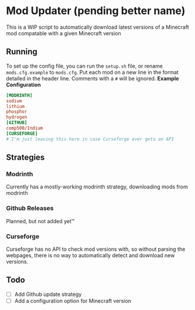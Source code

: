 # Mod Updater (pending better name)
This is a WIP script to automatically download latest versions of a Minecraft mod compatable with a given Minecraft version
## Running
To set up the config file, you can run the `setup.sh` file, or rename `mods.cfg.example` to `mods.cfg`. Put each mod on a new line in the format detailed in the header line. Comments with a `#` will be ignored.
**Example Configuration**
```ini
[MODRINTH]
sodium
lithium
phosphor
hydrogen
[GITHUB]
comp500/Indium
[CURSEFORGE]
# I'm just leaving this here in case Curseforge ever gets an API
```
## Strategies

### Modrinth
Currently has a mostly-working modrinth strategy, downloading mods from modrinth

### Github Releases
Planned, but not added yet™

### Curseforge
Curseforge has no API to check mod versions with, so without parsing the webpages, there is no way to automatically detect and download new versions. 

## Todo
- [ ] Add Github update strategy
- [ ] Add a configuration option for Minecraft version